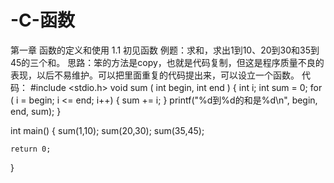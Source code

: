 # -C-函数
第一章 函数的定义和使用
1.1 初见函数
例题：求和，求出1到10、20到30和35到45的三个和。
  思路：笨的方法是copy，也就是代码复制，但这是程序质量不良的表现，以后不易维护。可以把里面重复的代码提出来，可以设立一个函数。
  代码：
   #include <stdio.h>
   void sum ( int begin, int end )
   {
      int i;
      int sum = 0;
      for ( i = begin; i <= end; i++)
      {
        sum += i;
      }
      printf("%d到%d的和是%d\n", begin, end, sum);
   }
   
   int main()
   {
    sum(1,10);
    sum(20,30);
    sum(35,45);
    
    return 0;
   }
